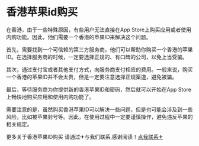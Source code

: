 # 香港苹果id购买

在香港，由于一些特殊原因，有些用户无法直接在App Store上购买应用或者使用内购功能。因此，他们需要一个香港的苹果ID来解决这个问题。

首先，需要找到一个可信赖的第三方服务商，他们可以帮助你购买一个香港的苹果ID。在选择服务商的时候，一定要选择正规的、有口碑的公司，以免上当受骗。

其次，通过支付宝或者其他支付方式，向服务商支付相应的费用。一般来说，购买一个香港的苹果ID并不会太贵，但是一定要注意选择正规渠道，避免被骗。

最后，等待服务商为你提供新的香港苹果ID和密码，然后就可以开始在App Store上畅快地购买应用和使用内购功能了。

需要注意的是，虽然购买香港苹果ID可以解决一些问题，但是也可能会涉及到一些风险，比如被苹果封号等。因此，在使用过程中一定要谨慎操作，避免违反苹果的相关规定。

更多关于香港苹果ID购买 请通过✈与我们联系,感谢阅读！[点我联系✈](https://www.G208.com)